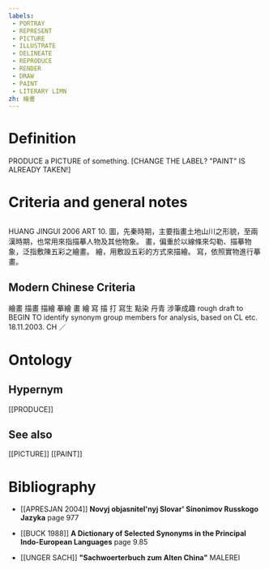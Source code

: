 ```yaml
---
labels: 
 - PORTRAY
 - REPRESENT
 - PICTURE
 - ILLUSTRATE
 - DELINEATE
 - REPRODUCE
 - RENDER
 - DRAW
 - PAINT
 - LITERARY LIMN
zh: 繪畫
---
```


# Definition
PRODUCE a PICTURE of something.
[CHANGE THE LABEL? "PAINT" IS ALREADY TAKEN!]
# Criteria and general notes
## 
HUANG JINGUI 2006
ART 10.
圖，先秦時期，主要指畫土地山川之形貌，至兩漢時期，也常用來指描摹人物及其他物象。
畫，偏重於以線條來勾勒、描摹物象，泛指敷陳五彩之繪畫。
繪，用敷設五彩的方式來描繪。
寫，依照實物進行摹畫。
## Modern Chinese Criteria
繪畫
描畫
描繪
摹繪
畫
繪
寫
描
打
寫生
點染
丹青
涉筆成趣
rough draft to BEGIN TO identify synonym group members for analysis, based on CL etc. 18.11.2003. CH ／
# Ontology

## Hypernym
[[PRODUCE]]
## See also
[[PICTURE]]
[[PAINT]]
# Bibliography
- [[APRESJAN 2004]]
**Novyj objasnitel'nyj Slovar' Sinonimov Russkogo Jazyka** page 977

- [[BUCK 1988]]
**A Dictionary of Selected Synonyms in the Principal Indo-European Languages** page 9.85

- [[UNGER SACH]]
**"Sachwoerterbuch zum Alten China"** 
MALEREI